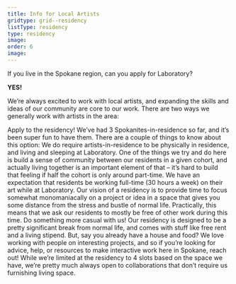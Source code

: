 ```yaml
---
title: Info for Local Artists
gridtype: grid--residency
listType: residency
type: residency
image:
order: 6
image: 
---
```


If you live in the Spokane region, can you apply for Laboratory?

**YES!**

We’re always excited to work with local artists, and expanding the skills and ideas of our community are core to our work. There are two ways we generally work with artists in the area:

Apply to the residency! We’ve had 3 Spokanites-in-residence so far, and it’s been super fun to have them. There are a couple of things to know about this option:
We do require artists-in-residence to be physically in residence, and living and sleeping at Laboratory. One of the things we try and do here is build a sense of community between our residents in a given cohort, and actually living together is an important element of that – it’s hard to build that feeling if half the cohort is only around part-time.
We have an expectation that residents be working full-time (30 hours a week) on their art while at Laboratory. Our vision of a residency is to provide time to focus somewhat monomaniacally on a project or idea in a space that gives you some distance from the stress and bustle of normal life. Practically, this means that we ask our residents to mostly be free of other work during this time.
Do something more casual with us! Our residency is designed to be a pretty significant break from normal life, and comes with stuff like free rent and a living stipend. But, say you already have a house and food? We love working with people on interesting projects, and so if you’re looking for advice, help, or resources to make interactive work here in Spokane, reach out! While we’re limited at the residency to 4 slots based on the space we have, we’re pretty much always open to collaborations that don’t require us furnishing living space.